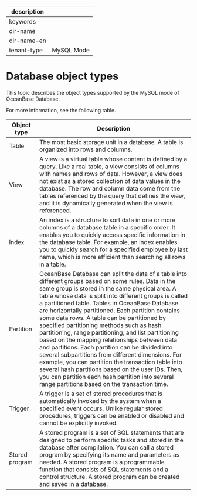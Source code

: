|description||
|---|---|
|keywords||
|dir-name||
|dir-name-en||
|tenant-type|MySQL Mode|

# Database object types

This topic describes the object types supported by the MySQL mode of OceanBase Database.

For more information, see the following table.


| Object type | Description |
|-----------------|-------------|
| Table | The most basic storage unit in a database. A table is organized into rows and columns.  |
| View | A view is a virtual table whose content is defined by a query. Like a real table, a view consists of columns with names and rows of data. However, a view does not exist as a stored collection of data values in the database. The row and column data come from the tables referenced by the query that defines the view, and it is dynamically generated when the view is referenced.|
| Index | An index is a structure to sort data in one or more columns of a database table in a specific order. It enables you to quickly access specific information in the database table.  For example, an index enables you to quickly search for a specified employee by last name, which is more efficient than searching all rows in a table.  |
| Partition | OceanBase Database can split the data of a table into different groups based on some rules. Data in the same group is stored in the same physical area. A table whose data is split into different groups is called a partitioned table.  Tables in OceanBase Database are horizontally partitioned. Each partition contains some data rows. A table can be partitioned by specified partitioning methods such as hash partitioning, range partitioning, and list partitioning based on the mapping relationships between data and partitions.  Each partition can be divided into several subpartitions from different dimensions. For example, you can partition the transaction table into several hash partitions based on the user IDs. Then, you can partition each hash partition into several range partitions based on the transaction time.  |
| Trigger | A trigger is a set of stored procedures that is automatically invoked by the system when a specified event occurs. Unlike regular stored procedures, triggers can be enabled or disabled and cannot be explicitly invoked. |
| Stored program | A stored program is a set of SQL statements that are designed to perform specific tasks and stored in the database after compilation. You can call a stored program by specifying its name and parameters as needed.  A stored program is a programmable function that consists of SQL statements and a control structure. A stored program can be created and saved in a database.  |


